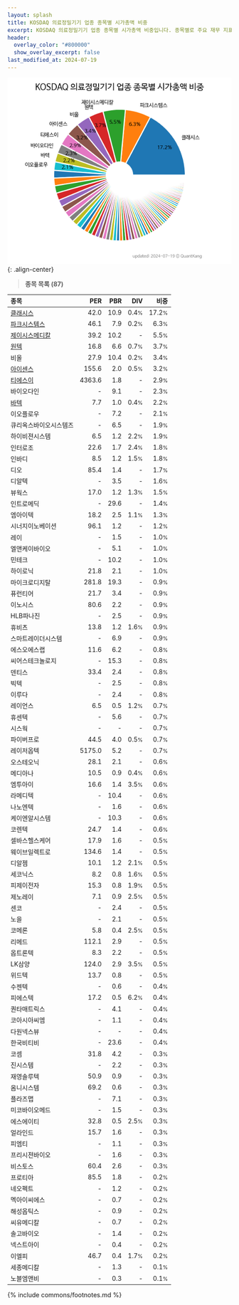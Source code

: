 ```yaml
---
layout: splash
title: KOSDAQ 의료정밀기기 업종 종목별 시가총액 비중
excerpt: KOSDAQ 의료정밀기기 업종 종목별 시가총액 비중입니다. 종목별로 주요 재무 지표를 함께 표시합니다.
header:
  overlay_color: "#800000"
  show_overlay_excerpt: false
last_modified_at: 2024-07-19
---
```



![KOSDAQ 의료정밀기기 업종 종목별 시가총액 비중](/stats/sector/images/kosdaq_업종_의료정밀기기_종목.png){: .align-center}


> **종목 목록 (87)**<a id="list"></a>

| **종목** | **PER** | **PBR** | **DIV** | **비중** |
| :------- | ------: | ------: | ------: | -------: |
| [클래시스](/214150/) | 42.0 | 10.9 | 0.4<small>%</small> | 17.2<small>%</small> |
| [파크시스템스](/140860/) | 46.1 | 7.9 | 0.2<small>%</small> | 6.3<small>%</small> |
| [제이시스메디칼](/287410/) | 39.2 | 10.2 | - | 5.5<small>%</small> |
| [원텍](/336570/) | 16.8 | 6.6 | 0.7<small>%</small> | 3.7<small>%</small> |
| 비올 | 27.9 | 10.4 | 0.2<small>%</small> | 3.4<small>%</small> |
| [아이센스](/099190/) | 155.6 | 2.0 | 0.5<small>%</small> | 3.2<small>%</small> |
| [티에스이](/131290/) | 4363.6 | 1.8 | - | 2.9<small>%</small> |
| 바이오다인 | - | 9.1 | - | 2.3<small>%</small> |
| [바텍](/043150/) | 7.7 | 1.0 | 0.4<small>%</small> | 2.2<small>%</small> |
| 이오플로우 | - | 7.2 | - | 2.1<small>%</small> |
| 큐리옥스바이오시스템즈 | - | 6.5 | - | 1.9<small>%</small> |
| 하이비젼시스템 | 6.5 | 1.2 | 2.2<small>%</small> | 1.9<small>%</small> |
| 인터로조 | 22.6 | 1.7 | 2.4<small>%</small> | 1.8<small>%</small> |
| 인바디 | 8.5 | 1.2 | 1.5<small>%</small> | 1.8<small>%</small> |
| 디오 | 85.4 | 1.4 | - | 1.7<small>%</small> |
| 디알텍 | - | 3.5 | - | 1.6<small>%</small> |
| 뷰웍스 | 17.0 | 1.2 | 1.3<small>%</small> | 1.5<small>%</small> |
| 인트로메딕 | - | 29.6 | - | 1.4<small>%</small> |
| 엠아이텍 | 18.2 | 2.5 | 1.1<small>%</small> | 1.3<small>%</small> |
| 시너지이노베이션 | 96.1 | 1.2 | - | 1.2<small>%</small> |
| 레이 | - | 1.5 | - | 1.0<small>%</small> |
| 엘앤케이바이오 | - | 5.1 | - | 1.0<small>%</small> |
| 민테크 | - | 10.2 | - | 1.0<small>%</small> |
| 하이로닉 | 21.8 | 2.1 | - | 1.0<small>%</small> |
| 마이크로디지탈 | 281.8 | 19.3 | - | 0.9<small>%</small> |
| 퓨런티어 | 21.7 | 3.4 | - | 0.9<small>%</small> |
| 이노시스 | 80.6 | 2.2 | - | 0.9<small>%</small> |
| HLB파나진 | - | 2.5 | - | 0.9<small>%</small> |
| 휴비츠 | 13.8 | 1.2 | 1.6<small>%</small> | 0.9<small>%</small> |
| 스마트레이더시스템 | - | 6.9 | - | 0.9<small>%</small> |
| 에스오에스랩 | 11.6 | 6.2 | - | 0.8<small>%</small> |
| 씨어스테크놀로지 | - | 15.3 | - | 0.8<small>%</small> |
| 덴티스 | 33.4 | 2.4 | - | 0.8<small>%</small> |
| 빅텍 | - | 2.5 | - | 0.8<small>%</small> |
| 이루다 | - | 2.4 | - | 0.8<small>%</small> |
| 레이언스 | 6.5 | 0.5 | 1.2<small>%</small> | 0.7<small>%</small> |
| 휴센텍 | - | 5.6 | - | 0.7<small>%</small> |
| 시스웍 | - | - | - | 0.7<small>%</small> |
| 파이버프로 | 44.5 | 4.0 | 0.5<small>%</small> | 0.7<small>%</small> |
| 레이저옵텍 | 5175.0 | 5.2 | - | 0.7<small>%</small> |
| 오스테오닉 | 28.1 | 2.1 | - | 0.6<small>%</small> |
| 메디아나 | 10.5 | 0.9 | 0.4<small>%</small> | 0.6<small>%</small> |
| 엠투아이 | 16.6 | 1.4 | 3.5<small>%</small> | 0.6<small>%</small> |
| 라메디텍 | - | 10.4 | - | 0.6<small>%</small> |
| 나노엔텍 | - | 1.6 | - | 0.6<small>%</small> |
| 케이엔알시스템 | - | 10.3 | - | 0.6<small>%</small> |
| 코렌텍 | 24.7 | 1.4 | - | 0.6<small>%</small> |
| 셀바스헬스케어 | 17.9 | 1.6 | - | 0.5<small>%</small> |
| 웨이브일렉트로 | 134.6 | 1.4 | - | 0.5<small>%</small> |
| 디알젬 | 10.1 | 1.2 | 2.1<small>%</small> | 0.5<small>%</small> |
| 세코닉스 | 8.2 | 0.8 | 1.6<small>%</small> | 0.5<small>%</small> |
| 피제이전자 | 15.3 | 0.8 | 1.9<small>%</small> | 0.5<small>%</small> |
| 제노레이 | 7.1 | 0.9 | 2.5<small>%</small> | 0.5<small>%</small> |
| 센코 | - | 2.4 | - | 0.5<small>%</small> |
| 노을 | - | 2.1 | - | 0.5<small>%</small> |
| 코메론 | 5.8 | 0.4 | 2.5<small>%</small> | 0.5<small>%</small> |
| 리메드 | 112.1 | 2.9 | - | 0.5<small>%</small> |
| 옵트론텍 | 8.3 | 2.2 | - | 0.5<small>%</small> |
| LK삼양 | 124.0 | 2.9 | 3.5<small>%</small> | 0.5<small>%</small> |
| 위드텍 | 13.7 | 0.8 | - | 0.5<small>%</small> |
| 수젠텍 | - | 0.6 | - | 0.4<small>%</small> |
| 피에스텍 | 17.2 | 0.5 | 6.2<small>%</small> | 0.4<small>%</small> |
| 퀀타매트릭스 | - | 4.1 | - | 0.4<small>%</small> |
| 코아시아씨엠 | - | 1.1 | - | 0.4<small>%</small> |
| 다원넥스뷰 | - | - | - | 0.4<small>%</small> |
| 한국비티비 | - | 23.6 | - | 0.4<small>%</small> |
| 코셈 | 31.8 | 4.2 | - | 0.3<small>%</small> |
| 진시스템 | - | 2.2 | - | 0.3<small>%</small> |
| 재영솔루텍 | 50.9 | 0.9 | - | 0.3<small>%</small> |
| 옴니시스템 | 69.2 | 0.6 | - | 0.3<small>%</small> |
| 플라즈맵 | - | 7.1 | - | 0.3<small>%</small> |
| 미코바이오메드 | - | 1.5 | - | 0.3<small>%</small> |
| 에스에이티 | 32.8 | 0.5 | 2.5<small>%</small> | 0.3<small>%</small> |
| 얼라인드 | 15.7 | 1.6 | - | 0.3<small>%</small> |
| 피엠티 | - | 1.1 | - | 0.3<small>%</small> |
| 프리시젼바이오 | - | 1.6 | - | 0.3<small>%</small> |
| 비스토스 | 60.4 | 2.6 | - | 0.3<small>%</small> |
| 프로티아 | 85.5 | 1.8 | - | 0.2<small>%</small> |
| 네오펙트 | - | 1.2 | - | 0.2<small>%</small> |
| 멕아이씨에스 | - | 0.7 | - | 0.2<small>%</small> |
| 해성옵틱스 | - | 0.9 | - | 0.2<small>%</small> |
| 씨유메디칼 | - | 0.7 | - | 0.2<small>%</small> |
| 솔고바이오 | - | 1.4 | - | 0.2<small>%</small> |
| 넥스트아이 | - | 0.4 | - | 0.2<small>%</small> |
| 이엘피 | 46.7 | 0.4 | 1.7<small>%</small> | 0.2<small>%</small> |
| 세종메디칼 | - | 1.3 | - | 0.1<small>%</small> |
| 노블엠앤비 | - | 0.3 | - | 0.1<small>%</small> |

{% include commons/footnotes.md %}